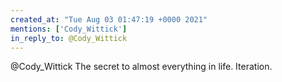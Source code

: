 ```yaml
---
created_at: "Tue Aug 03 01:47:19 +0000 2021"
mentions: ['Cody_Wittick']
in_reply_to: @Cody_Wittick
---
```


@Cody_Wittick The secret to almost everything in life. Iteration.